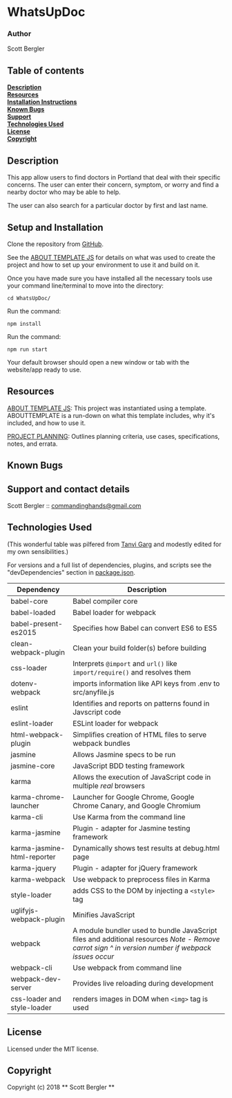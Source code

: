 # WhatsUpDoc

### Author
Scott Bergler  

## Table of contents
**[Description](#description)**<br>
**[Resources](#resources)**<br>
**[Installation Instructions](#setup-and-installation)**<br>
**[Known Bugs](#known-bugs)**<br>
**[Support](#support-and-contact-details)**<br>
**[Technologies Used](#technologies-used)**<br>
**[License](#license)**<br>
**[Copyright](#copyright)**<br>

## Description
This app allow users to find doctors in Portland that deal with their specific concerns. The user can enter their concern, symptom, or worry and find a nearby doctor who may be able to help.

The user can also search for a particular doctor by first and last name.

## Setup and Installation
Clone the repository from [GitHub](https://github.com/skillitzimberg/WhatsUpDoc).  

See the [ABOUT TEMPLATE JS](./ABOUTTEMPLATE.md) for details on what was used to create the project and how to set up your environment to use it and build on it.

Once you have made sure you have installed all the necessary tools use your command line/terminal to move into the directory:
```
cd WhatsUpDoc/
```
Run the command:
```
npm install
```
Run the command:
```
npm run start
```
Your default browser should open a new window or tab with the website/app ready to use.  

## Resources
[ABOUT TEMPLATE JS](./ABOUTTEMPLATE.md): This project was instantiated using a template. ABOUTTEMPLATE is a run-down on what this template includes, why it's included, and how to use it.

[PROJECT PLANNING](./PLANNING.md): Outlines planning criteria, use cases, specifications, notes, and errata.

## Known Bugs

## Support and contact details
Scott Bergler :: commandinghands@gmail.com

## Technologies Used
(This wonderful table was pilfered from [Tanvi Garg](https://github.com/TanviCodeLife) and modestly edited for my own sensibilities.)

For versions and a full list of dependencies, plugins, and scripts see the "devDependencies" section in [package.json](./package.json).  

| Dependency | Description |
| --- | --- |
| babel-core | Babel compiler core |
| babel-loaded | Babel loader for webpack |
| babel-present-es2015 | Specifies how Babel can convert ES6 to ES5 |
| clean-webpack-plugin | Clean your build folder(s) before building |
| css-loader | Interprets `@import` and `url()` like `import/require()` and resolves them |
| dotenv-webpack | imports information like API keys from .env to src/anyfile.js |
| eslint | Identifies and reports on patterns found in Javscript code |
| eslint-loader | ESLint loader for webpack |
| html-webpack-plugin | Simplifies creation of HTML files to serve webpack bundles |
| jasmine | Allows Jasmine specs to be run |
| jasmine-core | JavaScript BDD testing framework |
| karma | Allows the execution of JavaScript code in multiple *real* browsers |
| karma-chrome-launcher | Launcher for Google Chrome, Google Chrome Canary, and Google Chromium |
| karma-cli | Use Karma from the command line |
| karma-jasmine | Plugin - adapter for Jasmine testing framework |
| karma-jasmine-html-reporter | Dynamically shows test results at debug.html page |
| karma-jquery | Plugin - adapter for jQuery framework |
| karma-webpack | Use webpack to preprocess files in Karma |
| style-loader | adds CSS to the DOM by injecting a `<style>` tag |
| uglifyjs-webpack-plugin | Minifies JavaScript |
| webpack | A module bundler used to bundle JavaScript files and additional resources   *Note - Remove carrot sign ^ in version number if webpack issues occur* |
| webpack-cli | Use webpack from command line |
| webpack-dev-server | Provides live reloading during development |
| css-loader and style-loader | renders images in DOM when `<img>` tag is used |

## License
Licensed under the MIT license.

## Copyright
Copyright (c) 2018 ** Scott Bergler **
